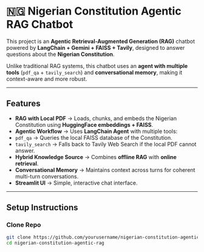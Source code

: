 # 🇳🇬 Nigerian Constitution Agentic RAG Chatbot

This project is an **Agentic Retrieval-Augmented Generation (RAG)** chatbot powered by **LangChain + Gemini + FAISS + Tavily**, designed to answer questions about the **Nigerian Constitution**.

Unlike traditional RAG systems, this chatbot uses an **agent with multiple tools** (`pdf_qa` + `tavily_search`) and **conversational memory**, making it context-aware and more robust.

---

##  Features
-  **RAG with Local PDF** → Loads, chunks, and embeds the Nigerian Constitution using **HuggingFace embeddings + FAISS**.
-  **Agentic Workflow** → Uses **LangChain Agent** with multiple tools:
  - `pdf_qa` → Queries the local FAISS database of the Constitution.
  - `tavily_search` → Falls back to Tavily Web Search if the local PDF cannot answer.
-  **Hybrid Knowledge Source** → Combines **offline RAG** with **online retrieval**.
-  **Conversational Memory** → Maintains context across turns for coherent multi-turn conversations.
-  **Streamlit UI** → Simple, interactive chat interface.

---


##  Setup Instructions

###  Clone Repo
```bash
git clone https://github.com/yourusername/nigerian-constitution-agentic-rag.git
cd nigerian-constitution-agentic-rag
